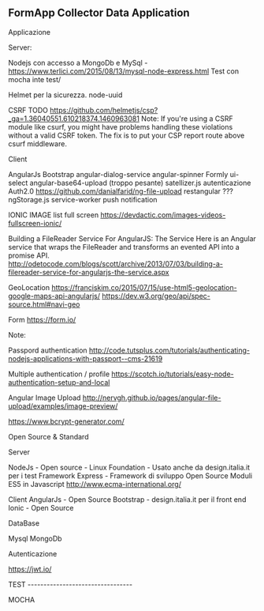 ## FormApp Collector Data Application

Applicazione 


Server:

Nodejs con accesso a 
MongoDb e 
MySql - https://www.terlici.com/2015/08/13/mysql-node-express.html
Test con mocha inte test/

Helmet per la sicurezza. node-uuid

CSRF TODO
https://github.com/helmetjs/csp?_ga=1.36040551.610218374.1460963081
Note: If you're using a CSRF module like csurf, you might have problems handling these violations without a valid CSRF token. The fix is to put your CSP report route above csurf middleware.


Client

AngularJs
Bootstrap 
angular-dialog-service
angular-spinner
Formly ui-select angular-base64-upload (troppo pesante)
satellizer.js autenticazione Auth2.0
https://github.com/danialfarid/ng-file-upload
restangular ???
ngStorage.js
service-worker
push notification

IONIC IMAGE list full screen
https://devdactic.com/images-videos-fullscreen-ionic/

Building a FileReader Service For AngularJS: The Service
Here is an Angular service that wraps the FileReader and transforms an evented API into a promise API.
http://odetocode.com/blogs/scott/archive/2013/07/03/building-a-filereader-service-for-angularjs-the-service.aspx

GeoLocation
https://franciskim.co/2015/07/15/use-html5-geolocation-google-maps-api-angularjs/
https://dev.w3.org/geo/api/spec-source.html#navi-geo


Form
https://form.io/

Note:

Passpord authentication
http://code.tutsplus.com/tutorials/authenticating-nodejs-applications-with-passport--cms-21619

Multiple authentication / profile
https://scotch.io/tutorials/easy-node-authentication-setup-and-local


Angular Image Upload 
http://nervgh.github.io/pages/angular-file-upload/examples/image-preview/


https://www.bcrypt-generator.com/

Open Source & Standard

Server

NodeJs - Open source - Linux Foundation - Usato anche da design.italia.it per i test
Framework Express - Framework di sviluppo Open Source
Moduli ES5 in Javascript http://www.ecma-international.org/

Client
AngularJs - Open Source
Bootstrap - design.italia.it per il front end
Ionic - Open Source

DataBase

Mysql
MongoDb

Autenticazione

https://jwt.io/

TEST ---------------------------------

MOCHA